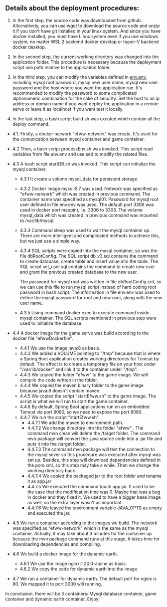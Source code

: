 ## Details about the deployment procedures:
1. In the first step, the source code was downloaded from github. Alternatively, you can use wget to download the source code and unzip it if you don't have git installed in your linux system. And since you have docker installed, you must have Linux system even if you use windows system, no matter WSL 2 backend docker desktop or hyper-V backend docker desktop.

2. In the second step, the current working directory was changed into the application folder. This procedure is necessary because the deployment script use path relative to the application folder.

3. In the third step, you can modify the variables defined in [env.env](/application/env.env), including mysql root password, mysql new user name, mysql new user password and the host where you want the application run. It's recommended to modify the password to some complicated alphanumeric combination for the sake of security. Set the host to an ip address or domain name if you want deploy the application in a remote serve or leave it as localhost if you want test it locally.

4. In the last step, a bash script build.sh was excuted which contain all the deploy command.
  - 4.1. Firstly, a docker network "efww-network" was create. It's used for the comunication between mysql container and game container.
  - 4.2 Then, a bash script processEnv.sh was invoked. This script read variables from file env.env and use sed to modify the related files.
  - 4.3 A bash script startDB.sh was invoked. This script can initialize the mysql container.
    - 4.3.1  It create a volume mysql_data for persistent storage.
    - 4.3.2  Docker image mysql:5.7 was used. Network was specified as "efww-network" which was created in previous command. The container name was specified as mysql01. Password for mysql root user defined in file env.env was used. The default port 3306 was used in docker port mappint, i.e. 3306 to 3306. The volume mysql_data which was  created in previous command was mounted to /var/lib/mysql.
    - 4.3.3 Command sleep was used to wait the mysql container up. There are more intelligent and complicated methods to achieve this, but we just use a simple way.
    - 4.3.4 SQL scripts were copied into the mysql container, so was the file dbRootConfig. The SQL script db_v3.sql contains the command to create database, create table  and insert value into the table. The SQL script set_user.sql contains the command to create new user and grant the previous created database to the new user.

      The password for mysql root was written in file dbRootConfig.cnf, so we can use this file to run mysql script instead of hard coding root password in bash script. The information in file env.env was used to define the mysql password for root and new user, along with the new user name.
    - 4.3.5 Using command docker exec to execute command inside mysql container. The SQL scripts mentioned in previous step were used to initialize the database.
  - 4.4 A docker image for the game serve was build according to the docker file "efwwDockerfile".
    - 4.4.1 We use the image java:8 as basis.
    - 4.4.2 We added a VOLUME pointing to "/tmp" because that is where a Spring Boot application creates working directories for Tomcat by default. The effect is to create a temporary file on your host under "/var/lib/docker" and link it to the container under "/tmp".
    - 4.4.3 We copied the folder "efww" to the game image. We will compile the code written in the folder.
    - 4.4.4 We copied the maven binary folder to the game image because java:8 doesn't contain maven.
    - 4.4.5 We copied the script "startEfww.sh" to the game image. The script is what we will run to start the game container.
    - 4.4.6 By default, Spring Boot applications run on an embedded Tomcat via port 8080, so we need to expose the port 8080.
    - 4.4.7 We run the script "startEfww.sh".
      - 4.4.7.1 We add the maven to environment path.
      - 4.4.7.2 We change directory  into the folder "efww" . The command mvn clean will delete the /target folder. The command mvn package will convert the .java source code into a .jar file and puts it into the /target folder.
      - 4.4.7.3 The command mvn package will test the connection to the mysql sever so this procedure was executed after mysql was set up. Besides, this step will download dependencies defined in the pom.xml, so this step may take a while. Then we change the working directory back.
      - 4.4.7.4 We copied the packaged jar to the root folder and rename it as app.jar
      - 4.4.7.5 We executed the command touch app.jar. It used to be the case that the modification time was 0. Maybe that was a bug in docker and they fixed it. We used to have a bigger base image as well, so the extra layer wasn't as important.
      - 4.4.7.6 We leaved the environment variable JAVA_OPTS as empty and executed the jar.
 - 4.5 We run a container according to the images we build. The network was specified as "efww-network" which is the same as the mysql container. Actually, it may take about 3 minutes for the container up because the mvn package command runs at this stage, it takes time for downloading dependencies and compiling.
 - 4.6 We build a docker image for the dynamic earth.

   - 4.6.1 We use the image nginx:1.20.0-alpine as basis.
   - 4.6.2 We copy the code for dynamic earth into the image.
 - 4.7 We run a container for dynamic earth. The default port for nginx is 80. We mapped it to port 3000 will running.

In conclusion, there will be 3 containers: Mysql database container, game container and dynamic earth container.
Enjoy!
